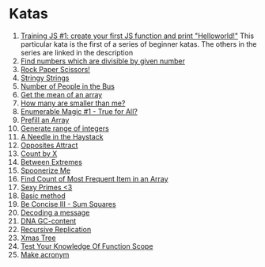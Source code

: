 # Katas

1. [Training JS #1: create your first JS function and print "Helloworld!"](https://www.codewars.com/kata/571ec274b1c8d4a61c0000c8) This particular kata is the first of a series of beginner katas. The others in the series are linked in the description
1. [Find numbers which are divisible by given number](https://www.codewars.com/kata/55edaba99da3a9c84000003b)
1. [Rock Paper Scissors!](https://www.codewars.com/kata/5672a98bdbdd995fad00000f)
1. [Stringy Strings](https://www.codewars.com/kata/563b74ddd19a3ad462000054)
1. [Number of People in the Bus](https://www.codewars.com/kata/5648b12ce68d9daa6b000099)
1. [Get the mean of an array](https://www.codewars.com/kata/563e320cee5dddcf77000158)
1. [How many are smaller than me?](https://www.codewars.com/kata/56a1c074f87bc2201200002e)
1. [Enumerable Magic #1 - True for All?](https://www.codewars.com/kata/54598d1fcbae2ae05200112c/javascript)
1. [Prefill an Array](https://www.codewars.com/kata/54129112fb7c188740000162)
1. [Generate range of integers](https://www.codewars.com/kata/55eca815d0d20962e1000106)
1. [A Needle in the Haystack](https://www.codewars.com/kata/56676e8fabd2d1ff3000000c)
1. [Opposites Attract](https://www.codewars.com/kata/555086d53eac039a2a000083/javascript)
1. [Count by X](https://www.codewars.com/kata/5513795bd3fafb56c200049e)
1. [Between Extremes](https://www.codewars.com/kata/56d19b2ac05aed1a20000430)
1. [Spoonerize Me](https://www.codewars.com/kata/56b8903933dbe5831e000c76)
1. [Find Count of Most Frequent Item in an Array](https://www.codewars.com/kata/56582133c932d8239900002e)
1. [Sexy Primes <3](https://www.codewars.com/kata/56b58d11e3a3a7cade000792)
1. [Basic method](https://www.codewars.com/kata/55da49c166949c319200003e)
1. [Be Concise III - Sum Squares](https://www.codewars.com/kata/56f8fe6a2e6c0dc83b0008a7)
1. [Decoding a message](https://www.codewars.com/kata/565b9d6f8139573819000056)
1. [DNA GC-content](https://www.codewars.com/kata/5747a9bbe2fab9a0c400012f)
1. [Recursive Replication](https://www.codewars.com/kata/57547f9182655569ab0008c4)
1. [Xmas Tree](https://www.codewars.com/kata/577c349edf78c178a1000108)
1. [Test Your Knowledge Of Function Scope
](https://www.codewars.com/kata/56d344c7fd3a52566700124b)
1. [Make acronym](https://www.codewars.com/kata/57a60bad72292d3e93000a5a)